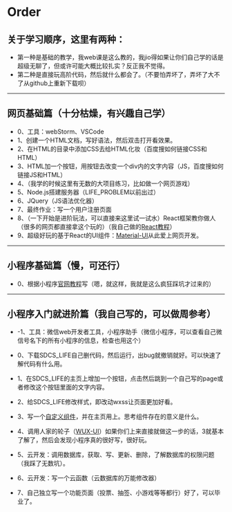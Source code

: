 ﻿# Order

## 关于学习顺序，这里有两种：
- 第一种是基础的教学，我web课是这么教的，我jio得如果让你们自己学的话是超级无聊了，但或许可能大概比较扎实？反正我不觉得。
- 第二种是直接玩高阶代码，然后就什么都会了。（不要怕弄坏了，弄坏了大不了从github上重新下载呗）


----------
## 网页基础篇（十分枯燥，有兴趣自己学）
- 0、工具：webStorm、VSCode
- 1、创建一个HTML文档，写好语法，然后双击打开看效果。
- 2、在HTML的目录中添加CSS去给HTML化妆（百度搜如何链接CSS和HTML）
- 3、HTML加一个按钮，用按钮去改变一个div内的文字内容（JS，百度搜如何链接JS和HTML）
- 4、（我学的时候这里有无数的大项目练习，比如做一个网页游戏）
- 5、Node.js搭建服务器（LIFE_PROBLEM以前出过）
- 6、JQuery（JS语法优化器）
- 7、最终作业：写一个用户注册页面
- 8、（一下开始是进阶玩法，可以直接来这里试一试水）React框架教你做人（很多的网页都直接拿这个玩的）（我自己做的[React教程][1]）
- 9、超级好玩的基于React的UI组件：[Material-UI][2]从此爱上网页开发。


  


----------
## 小程序基础篇（慢，可还行）
- 0、根据小程序[官网教程][3]写（嗯，就这样，我就是这么疯狂踩坑才过来的）


----------
## 小程序入门就进阶篇（我自己写的，可以做周参考）
- -1、工具：微信web开发者工具，小程序助手（微信小程序，可以查看自己微信号名下的所有小程序的信息，检查也用这个）
- 0、下载SDCS_LIFE自己删代码，然后运行，出bug就撤销就好。可以快速了解代码有什么用。
- 1、在SDCS_LIFE的主页上增加一个按钮，点击然后跳到一个自己写的page或者修改这个按钮里面的文字内容。
- 2、给SDCS_LIFE修改样式，即改动wxss让页面更加好看。
- 3、写一个[自定义组件][4]，并在主页用上。思考组件存在的意义是什么。
- 4、调用人家的轮子（[WUX-UI][5]）如果你们上来直接就做这一步的话，3就基本了解了，然后会发现小程序真的很好写，很好玩。
- 5、云开发：调用数据库，获取、写、更新、删除，了解数据库的权限问题（我踩了无数坑）。
- 6、云开发：写一个云函数（云数据库的万能修改器）
- 7、自己独立写一个功能页面（投票、抽签、小游戏等等都行）好了，可以毕业了。


  [1]: https://github.com/CoderAT13/Webpack-React-Redux-Counter
  [2]: https://material-ui.com/
  [3]: https://developers.weixin.qq.com/miniprogram/dev/
  [4]: https://developers.weixin.qq.com/miniprogram/dev/framework/custom-component/component.html
  [5]: https://github.com/CoderAT13/wux-weapp